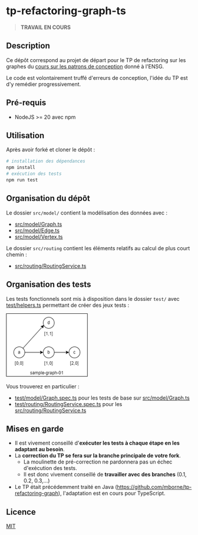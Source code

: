 # tp-refactoring-graph-ts

> **TRAVAIL EN COURS**

## Description

Ce dépôt correspond au projet de départ pour le TP de refactoring sur les graphes du [cours sur les patrons de conception](https://github.com/mborne/cours-patron-conception#readme) donné à l'ENSG.

Le code est volontairement truffé d'erreurs de conception, l'idée du TP est d'y remédier progressivement.

## Pré-requis

* NodeJS >= 20 avec npm

## Utilisation

Après avoir forké et cloner le dépôt :

```bash
# installation des dépendances
npm install
# exécution des tests
npm run test
```

## Organisation du dépôt

Le dossier `src/model/` contient la modélisation des données avec :

* [src/model/Graph.ts](src/model/Graph.ts)
* [src/model/Edge.ts](src/model/Edge.ts)
* [src/model/Vertex.ts](src/model/Vertex.ts)

Le dossier `src/routing` contient les éléments relatifs au calcul de plus court chemin :

* [src/routing/RoutingService.ts](src/routing/RoutingService.ts)


## Organisation des tests

Les tests fonctionnels sont mis à disposition dans le dossier `test/` avec [test/helpers.ts](test/helpers.ts) permettant de créer des jeux tests :

![docs/sample-graph-01.drawio.png](docs/sample-graph-01.drawio.png)

Vous trouverez en particulier :

* [test/model/Graph.spec.ts](test/model/Graph.spec.ts) pour les tests de base sur [src/model/Graph.ts](src/model/Graph.ts)
* [test/routing/RoutingService.spec.ts](test/routing/RoutingService.spec.ts) pour les [src/routing/RoutingService.ts](src/routing/RoutingService.ts)

## Mises en garde

* Il est vivement conseillé d'**exécuter les tests à chaque étape en les adaptant au besoin**.
* La **correction du TP se fera sur la branche principale de votre fork**.
  * La moulinette de pré-correction ne pardonnera pas un échec d'exécution des tests.
  * Il est donc vivement conseillé de **travailler avec des branches** (0.1, 0.2, 0.3,...)
* Le TP était précédemment traité en Java (https://github.com/mborne/tp-refactoring-graph), l'adaptation est en cours pour TypeScript.

## Licence

[MIT](LICENSE)
